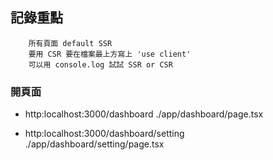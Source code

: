 ## 記錄重點

```tip
    所有頁面 default SSR
    要用 CSR 要在檔案最上方寫上 'use client'
    可以用 console.log 試試 SSR or CSR
```

### 開頁面

- http:localhost:3000/dashboard
  ./app/dashboard/page.tsx

- http:localhost:3000/dashboard/setting
  ./app/dashboard/setting/page.tsx
